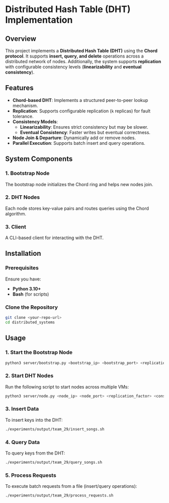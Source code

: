 # Distributed Hash Table (DHT) Implementation

## Overview
This project implements a **Distributed Hash Table (DHT)** using the **Chord protocol**. It supports **insert, query, and delete** operations across a distributed network of nodes. Additionally, the system supports **replication** with configurable consistency levels (**linearizability** and **eventual consistency**).

## Features
- **Chord-based DHT**: Implements a structured peer-to-peer lookup mechanism.
- **Replication**: Supports configurable replication (`k` replicas) for fault tolerance.
- **Consistency Models**:
  - **Linearizability**: Ensures strict consistency but may be slower.
  - **Eventual Consistency**: Faster writes but eventual correctness.
- **Node Join & Departure**: Dynamically add or remove nodes.
- **Parallel Execution**: Supports batch insert and query operations.

## System Components

### 1. **Bootstrap Node**
The bootstrap node initializes the Chord ring and helps new nodes join.

### 2. **DHT Nodes**
Each node stores key-value pairs and routes queries using the Chord algorithm.

### 3. **Client**
A CLI-based client for interacting with the DHT.

## Installation
### Prerequisites
Ensure you have:
- **Python 3.10+**
- **Bash** (for scripts)

### Clone the Repository
```sh
git clone <your-repo-url>
cd distributed_systems
```

## Usage

### 1. **Start the Bootstrap Node**
```sh
python3 server/bootstrap.py <bootstrap_ip> <bootstrap_port> <replication_factor> <consistency_model>
```

### 2. **Start DHT Nodes**
Run the following script to start nodes across multiple VMs:
```sh
python3 server/node.py <node_ip> <node_port> <replication_factor> <consistency_model> <bootstrap_ip> <bootstrap_port> 
```

### 3. **Insert Data**
To insert keys into the DHT:
```sh
./experiments/output/team_29/insert_songs.sh
```

### 4. **Query Data**
To query keys from the DHT:
```sh
./experiments/output/team_29/query_songs.sh
```

### 5. **Process Requests**
To execute batch requests from a file (insert/query operations):
```sh
./experiments/output/team_29/process_requests.sh
```


